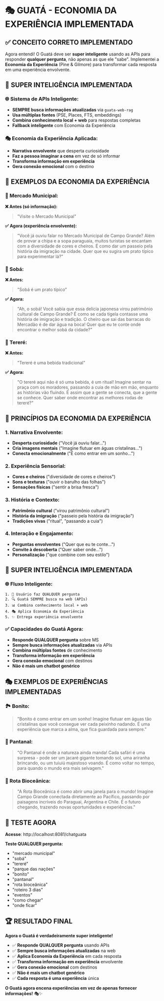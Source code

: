 # 🎭 GUATÁ - ECONOMIA DA EXPERIÊNCIA IMPLEMENTADA

## ✅ **CONCEITO CORRETO IMPLEMENTADO**

Agora entendi! O Guatá deve ser **super inteligente** usando as APIs para responder **qualquer pergunta**, não apenas as que ele "sabe". Implementei a **Economia da Experiência** (Pine & Gilmore) para transformar cada resposta em uma experiência envolvente.

## 🧠 **SUPER INTELIGÊNCIA IMPLEMENTADA**

### **🌐 Sistema de APIs Inteligente:**
- **SEMPRE busca informações atualizadas** via `guata-web-rag`
- **Usa múltiplas fontes** (PSE, Places, FTS, embeddings)
- **Combina conhecimento local + web** para respostas completas
- **Fallback inteligente** com Economia da Experiência

### **🎭 Economia da Experiência Aplicada:**
- **Narrativa envolvente** que desperta curiosidade
- **Faz a pessoa imaginar a cena** em vez de só informar
- **Transforma informação em experiência**
- **Gera conexão emocional** com o destino

## 🎨 **EXEMPLOS DA ECONOMIA DA EXPERIÊNCIA**

### **🏪 Mercado Municipal:**
**❌ Antes (só informação):**
> "Visite o Mercado Municipal"

**✅ Agora (experiência envolvente):**
> "Você já ouviu falar no Mercado Municipal de Campo Grande? Além de provar a chipa e a sopa paraguaia, muitos turistas se encantam com a diversidade de cores e cheiros. É como dar um passeio pela história da imigração na cidade. Quer que eu sugira um prato típico para experimentar lá?"

### **🍜 Sobá:**
**❌ Antes:**
> "Sobá é um prato típico"

**✅ Agora:**
> "Ah, o sobá! Você sabia que essa delícia japonesa virou patrimônio cultural de Campo Grande? É como se cada tigela contasse uma história de imigração e tradição. O cheiro que sai das barracas do Mercadão é de dar água na boca! Quer que eu te conte onde encontrar o melhor sobá da cidade?"

### **🍃 Tereré:**
**❌ Antes:**
> "Tereré é uma bebida tradicional"

**✅ Agora:**
> "O tereré aqui não é só uma bebida, é um ritual! Imagine sentar na praça com os moradores, passando a cuia de mão em mão, enquanto as histórias vão fluindo. É assim que a gente se conecta, que a gente se conhece. Quer saber onde encontrar as melhores rodas de tereré?"

## 🎯 **PRINCÍPIOS DA ECONOMIA DA EXPERIÊNCIA**

### **1. Narrativa Envolvente:**
- **Desperta curiosidade** ("Você já ouviu falar...")
- **Cria imagens mentais** ("Imagine flutuar em águas cristalinas...")
- **Conecta emocionalmente** ("É como entrar em um sonho...")

### **2. Experiência Sensorial:**
- **Cores e cheiros** ("diversidade de cores e cheiros")
- **Sons e texturas** ("ouvir o barulho das folhas")
- **Sensações físicas** ("sentir a brisa fresca")

### **3. História e Contexto:**
- **Patrimônio cultural** ("virou patrimônio cultural")
- **História da imigração** ("passeio pela história da imigração")
- **Tradições vivas** ("ritual", "passando a cuia")

### **4. Interação e Engajamento:**
- **Perguntas envolventes** ("Quer que eu te conte...")
- **Convite à descoberta** ("Quer saber onde...")
- **Personalização** ("que combine com seu estilo")

## 🚀 **SUPER INTELIGÊNCIA IMPLEMENTADA**

### **🌐 Fluxo Inteligente:**
```
1. 🧠 Usuário faz QUALQUER pergunta
2. 🔍 Guatá SEMPRE busca na web (APIs)
3. 📊 Combina conhecimento local + web
4. 🎭 Aplica Economia da Experiência
5. ✨ Entrega experiência envolvente
```

### **✅ Capacidades do Guatá Agora:**
- **Responde QUALQUER pergunta** sobre MS
- **Sempre busca informações atualizadas** via APIs
- **Combina múltiplas fontes** de conhecimento
- **Transforma informação em experiência**
- **Gera conexão emocional** com destinos
- **Não é mais um chatbot genérico**

## 🎭 **EXEMPLOS DE EXPERIÊNCIAS IMPLEMENTADAS**

### **🏞️ Bonito:**
> "Bonito é como entrar em um sonho! Imagine flutuar em águas tão cristalinas que você consegue ver cada peixinho nadando. É uma experiência que marca a alma, que fica guardada para sempre."

### **🐊 Pantanal:**
> "O Pantanal é onde a natureza ainda manda! Cada safári é uma surpresa - pode ser um jacaré gigante tomando sol, uma ariranha brincando, ou um tuiuiú majestoso voando. É como voltar no tempo, para quando o mundo era mais selvagem."

### **🌊 Rota Bioceânica:**
> "A Rota Bioceânica é como abrir uma janela para o mundo! Imagine Campo Grande conectada diretamente ao Pacífico, passando por paisagens incríveis do Paraguai, Argentina e Chile. É o futuro chegando, trazendo novas oportunidades e experiências."

## 🧪 **TESTE AGORA**

**Acesse**: http://localhost:8081/chatguata

**Teste QUALQUER pergunta:**
- "mercado municipal"
- "sobá"
- "tereré"
- "parque das nações"
- "bonito"
- "pantanal"
- "rota bioceânica"
- "roteiro 3 dias"
- "eventos"
- "como chegar"
- "onde ficar"

## 🏆 **RESULTADO FINAL**

**Agora o Guatá é verdadeiramente super inteligente!**

- ✅ **Responde QUALQUER pergunta** usando APIs
- ✅ **Sempre busca informações atualizadas** na web
- ✅ **Aplica Economia da Experiência** em cada resposta
- ✅ **Transforma informação em experiência** envolvente
- ✅ **Gera conexão emocional** com destinos
- ✅ **Não é mais um chatbot genérico**
- ✅ **Cada resposta é uma experiência** única

**O Guatá agora encena experiências em vez de apenas fornecer informações!** 🎭✨












